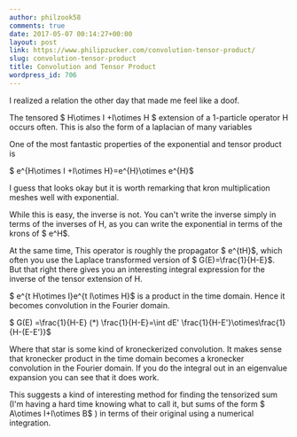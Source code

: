 ```yaml
---
author: philzook58
comments: true
date: 2017-05-07 00:14:27+00:00
layout: post
link: https://www.philipzucker.com/convolution-tensor-product/
slug: convolution-tensor-product
title: Convolution and Tensor Product
wordpress_id: 706
---
```


I realized a relation the other day that made me feel like a doof.

The tensored $ H\otimes I +I\otimes H $ extension of a 1-particle operator H occurs often. This is also the form of a laplacian of many variables

One of the most fantastic properties of the exponential and tensor product is

$ e^{H\otimes I +I\otimes H}=e^{H}\otimes e^{H}$

I guess that looks okay but it is worth remarking that kron multiplication meshes well with exponential.

While this is easy, the inverse is not. You can't write the inverse simply in terms of the inverses of H, as you can write the exponential in terms of the krons of $ e^H$.

At the same time, This operator is roughly the propagator $ e^{tH}$, which often you use the Laplace transformed version of $ G(E)=\frac{1}{H-E}$. But that right there gives you an interesting integral expression for the inverse of the tensor extension of H.

$ e^{t H\otimes I}e^{t I\otimes H}$ is a product in the time domain. Hence it becomes convolution in the Fourier domain.

$ G(E) =\frac{1}{H-E} (*) \frac{1}{H-E}=\int dE' \frac{1}{H-E'}\otimes\frac{1}{H-(E-E')}$

Where that star is some kind of kroneckerized convolution. It makes sense that kronecker product in the time domain becomes a kronecker convolution in the Fourier domain. If you do the integral out in an eigenvalue expansion you can see that it does work.

This suggests a kind of interesting method for finding the tensorized sum (I'm having a hard time knowing what to call it, but sums of the form $ A\otimes I+I\otimes B$ ) in terms of their original using a numerical integration.
